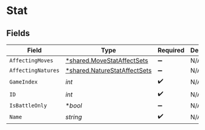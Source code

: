 # Stat


## Fields

| Field                                                                              | Type                                                                               | Required                                                                           | Description                                                                        |
| ---------------------------------------------------------------------------------- | ---------------------------------------------------------------------------------- | ---------------------------------------------------------------------------------- | ---------------------------------------------------------------------------------- |
| `AffectingMoves`                                                                   | [*shared.MoveStatAffectSets](../../../pkg/models/shared/movestataffectsets.md)     | :heavy_minus_sign:                                                                 | N/A                                                                                |
| `AffectingNatures`                                                                 | [*shared.NatureStatAffectSets](../../../pkg/models/shared/naturestataffectsets.md) | :heavy_minus_sign:                                                                 | N/A                                                                                |
| `GameIndex`                                                                        | *int*                                                                              | :heavy_check_mark:                                                                 | N/A                                                                                |
| `ID`                                                                               | *int*                                                                              | :heavy_check_mark:                                                                 | N/A                                                                                |
| `IsBattleOnly`                                                                     | **bool*                                                                            | :heavy_minus_sign:                                                                 | N/A                                                                                |
| `Name`                                                                             | *string*                                                                           | :heavy_check_mark:                                                                 | N/A                                                                                |